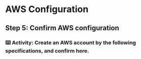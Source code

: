 # AWS Configuration

## Step 5: Confirm AWS configuration

### :keyboard: Activity: Create an AWS account by the following specifications, and confirm here.
